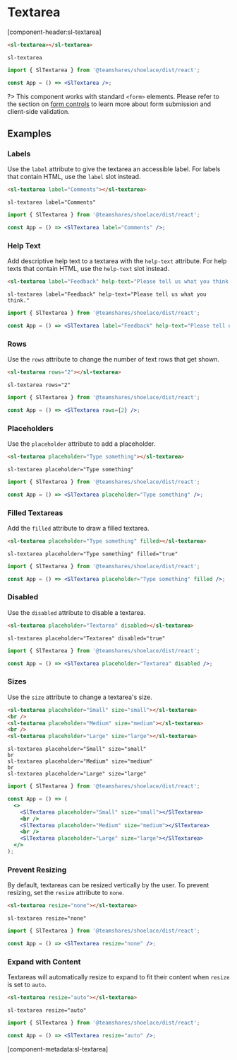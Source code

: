 # Textarea

[component-header:sl-textarea]

```html preview
<sl-textarea></sl-textarea>
```

```pug slim
sl-textarea
```

```jsx react
import { SlTextarea } from '@teamshares/shoelace/dist/react';

const App = () => <SlTextarea />;
```

?> This component works with standard `<form>` elements. Please refer to the section on [form controls](/getting-started/form-controls) to learn more about form submission and client-side validation.

## Examples

### Labels

Use the `label` attribute to give the textarea an accessible label. For labels that contain HTML, use the `label` slot instead.

```html preview
<sl-textarea label="Comments"></sl-textarea>
```

```pug slim
sl-textarea label="Comments"
```

```jsx react
import { SlTextarea } from '@teamshares/shoelace/dist/react';

const App = () => <SlTextarea label="Comments" />;
```

### Help Text

Add descriptive help text to a textarea with the `help-text` attribute. For help texts that contain HTML, use the `help-text` slot instead.

```html preview
<sl-textarea label="Feedback" help-text="Please tell us what you think."> </sl-textarea>
```

```pug slim
sl-textarea label="Feedback" help-text="Please tell us what you think."
```

```jsx react
import { SlTextarea } from '@teamshares/shoelace/dist/react';

const App = () => <SlTextarea label="Feedback" help-text="Please tell us what you think." />;
```

### Rows

Use the `rows` attribute to change the number of text rows that get shown.

```html preview
<sl-textarea rows="2"></sl-textarea>
```

```pug slim
sl-textarea rows="2"
```

```jsx react
import { SlTextarea } from '@teamshares/shoelace/dist/react';

const App = () => <SlTextarea rows={2} />;
```

### Placeholders

Use the `placeholder` attribute to add a placeholder.

```html preview
<sl-textarea placeholder="Type something"></sl-textarea>
```

```pug slim
sl-textarea placeholder="Type something"
```

```jsx react
import { SlTextarea } from '@teamshares/shoelace/dist/react';

const App = () => <SlTextarea placeholder="Type something" />;
```

### Filled Textareas

Add the `filled` attribute to draw a filled textarea.

```html preview
<sl-textarea placeholder="Type something" filled></sl-textarea>
```

```pug slim
sl-textarea placeholder="Type something" filled="true"
```

```jsx react
import { SlTextarea } from '@teamshares/shoelace/dist/react';

const App = () => <SlTextarea placeholder="Type something" filled />;
```

### Disabled

Use the `disabled` attribute to disable a textarea.

```html preview
<sl-textarea placeholder="Textarea" disabled></sl-textarea>
```

```pug slim
sl-textarea placeholder="Textarea" disabled="true"
```

```jsx react
import { SlTextarea } from '@teamshares/shoelace/dist/react';

const App = () => <SlTextarea placeholder="Textarea" disabled />;
```

### Sizes

Use the `size` attribute to change a textarea's size.

```html preview
<sl-textarea placeholder="Small" size="small"></sl-textarea>
<br />
<sl-textarea placeholder="Medium" size="medium"></sl-textarea>
<br />
<sl-textarea placeholder="Large" size="large"></sl-textarea>
```

```pug slim
sl-textarea placeholder="Small" size="small"
br
sl-textarea placeholder="Medium" size="medium"
br
sl-textarea placeholder="Large" size="large"
```

```jsx react
import { SlTextarea } from '@teamshares/shoelace/dist/react';

const App = () => (
  <>
    <SlTextarea placeholder="Small" size="small"></SlTextarea>
    <br />
    <SlTextarea placeholder="Medium" size="medium"></SlTextarea>
    <br />
    <SlTextarea placeholder="Large" size="large"></SlTextarea>
  </>
);
```

### Prevent Resizing

By default, textareas can be resized vertically by the user. To prevent resizing, set the `resize` attribute to `none`.

```html preview
<sl-textarea resize="none"></sl-textarea>
```

```pug slim
sl-textarea resize="none"
```

```jsx react
import { SlTextarea } from '@teamshares/shoelace/dist/react';

const App = () => <SlTextarea resize="none" />;
```

### Expand with Content

Textareas will automatically resize to expand to fit their content when `resize` is set to `auto`.

```html preview
<sl-textarea resize="auto"></sl-textarea>
```

```pug slim
sl-textarea resize="auto"
```

```jsx react
import { SlTextarea } from '@teamshares/shoelace/dist/react';

const App = () => <SlTextarea resize="auto" />;
```

[component-metadata:sl-textarea]
